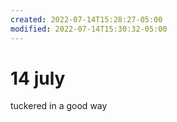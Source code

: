 ```yaml
---
created: 2022-07-14T15:28:27-05:00
modified: 2022-07-14T15:30:32-05:00
---
```


# 14 july

tuckered
in a good way
